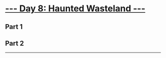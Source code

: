 # [--- Day 8: Haunted Wasteland ---](https://adventofcode.com/2023/day/8)

## Part 1

## Part 2

---
